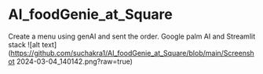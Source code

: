 # AI_foodGenie_at_Square
Create a menu using genAI and sent the order.   Google palm AI and  Streamlit stack
![alt text](https://github.com/suchakra1/AI_foodGenie_at_Square/blob/main/Screenshot 2024-03-04_140142.png?raw=true)
